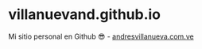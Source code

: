 # villanuevand.github.io
Mi sitio personal en Github :sunglasses: - [andresvillanueva.com.ve](http://andresvillanueva.com.ve/) 
